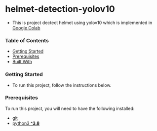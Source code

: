# helmet-detection-yolov10
- This is project dectect helmet using yolov10 which is implemented in [Google Colab](https://colab.research.google.com/drive/13lwMNvXdKClU0mQiuBvre-jKTpmly-dA?usp=sharing)

### Table of Contents

- [Getting Started](#getting-started)
- [Prerequisites](#prerequisites)
- [Built With](#built-with)

### Getting Started
- To run this project, follow the instructions below.
### Prerequisites

To run this project, you will need to have the following installed:
- [git](https://https://git-scm.com/book/en/v2/Getting-Started-Installing-Git)
- [python3 **^3.8**](https://www.python.org/)
